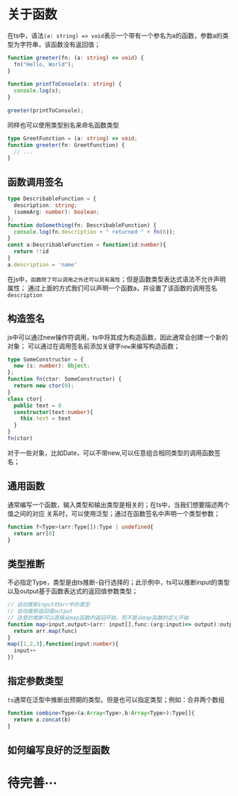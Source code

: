 # 关于函数
在ts中，语法`(a: string) => void`表示一个带有一个参名为a的函数，参数a的类型为字符串，该函数没有返回值；
```typescript
function greeter(fn: (a: string) => void) {
  fn("Hello, World");
}
 
function printToConsole(s: string) {
  console.log(s);
}
 
greeter(printToConsole);
```
同样也可以使用类型别名来命名函数类型
```typescript
type GreetFunction = (a: string) => void;
function greeter(fn: GreetFunction) {
  // ...
}
```

## 函数调用签名
```typescript
type DescribableFunction = {
  description: string;
  (someArg: number): boolean;
};
function doSomething(fn: DescribableFunction) {
  console.log(fn.description + " returned " + fn(6));
}
const a:DescribableFunction = function(id:number){
  return !!id
}
a.description = 'name'
```
在js中，`函数除了可以调用之外还可以具有属性`；但是函数类型表达式语法不允许声明属性；
通过上面的方式我们可以声明一个函数a，并设置了该函数的调用签名`description`

## 构造签名
js中可以通过new操作符调用，ts中将其成为构造函数，因此通常会创建一个新的对象；
可以通过在调用签名前添加关键字`new`来编写构造函数；
```typescript
type SomeConstructor = {
  new (s: number): Object;
};
function fn(ctor: SomeConstructor) {
  return new ctor(0);
}
class ctor{
  public text = 0
  constructor(text:number){
    this.text = text
  }
}
fn(ctor)
```

对于一些对象，比如Date，可以不带new,可以任意组合相同类型的调用函数签名；

## 通用函数
通常编写一个函数，输入类型和输出类型是相关的；在ts中，当我们想要描述两个值之间的对应
关系时，可以使用泛型；通过在函数签名中声明一个类型参数；
````typescript
function f<Type>(arr:Type[]):Type | undefined{
  return arr[0]
}
````
## 类型推断
不必指定Type，类型是由ts推断-自行选择的；此示例中，ts可以推断input的类型
以及output基于函数表达式的返回值参数类型；
```typescript
// 自动推断input时arr中的类型
// 自动推断返回值output
// 这里的推断可以直接从map函数的返回开始，而不是从map函数的定义开始
function map<input,output>(arr: input[],func:(arg:input)=> output):output[]{
  return arr.map(func)
}
map([1,2,3],function(input:number){
  input++
})
```

## 指定参数类型
`ts`通常在泛型中推断出预期的类型。但是也可以指定类型；例如：合并两个数组
```typescript
function combine<Type>(a:Array<Type>,b:Array<Type>):Type[]{
  return a.concat(b)
}
```
## 如何编写良好的泛型函数


# 待完善···